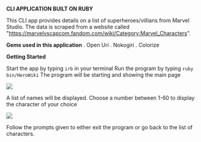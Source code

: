 **CLI APPLICATION BUILT ON RUBY**

This CLI app provides details on a list of superheroes/villians from Marvel Studio. The data is scraped from a website called "https://marvelvscapcom.fandom.com/wiki/Category:Marvel_Characters". 

**Gems used in this application**
. Open Uri
. Nokogiri
. Colorize

**Getting Started**

 Start the app by typing `irb` in your terminal
 Run the program by typing `ruby bin/HeroWiki`
 The program will be starting and showing the main page

<img src= "https://user-images.githubusercontent.com/107910127/194436077-be77cdd8-5731-434d-899f-eedafd159a27.JPG">


A list of names will be displayed. Choose a number between 1-60 to display the character of your choice

<img src="https://user-images.githubusercontent.com/107910127/194436316-dc478533-a119-45ae-a698-297be35d1004.JPG">

Follow the prompts given to either exit the program or go back to the list of characters.

